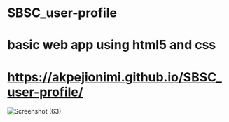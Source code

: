 # SBSC_user-profile
# basic web app using html5 and css
#  https://akpejionimi.github.io/SBSC_user-profile/

![Screenshot (63)](https://user-images.githubusercontent.com/46995138/56007804-e025ba80-5cd1-11e9-8d53-7e440b6c210a.png)
